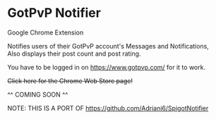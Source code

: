 # GotPvP Notifier
Google Chrome Extension

Notifies users of their GotPvP account's Messages and Notifications,  
Also displays their post count and post rating.

You have to be logged in on https://www.gotpvp.com/ for it to work.

~~Click here for the Chrome Web Store page!~~

^^ COMING SOON ^^


NOTE: THIS IS A PORT OF https://github.com/Adriani6/SpigotNotifier
